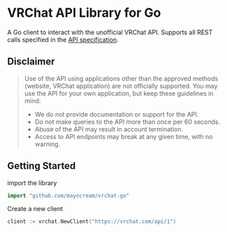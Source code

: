 # VRChat API Library for Go

A Go client to interact with the unofficial VRChat API. Supports all REST calls specified in the [API specification](https://github.com/vrchatapi/specification).

## Disclaimer

> Use of the API using applications other than the approved methods (website, VRChat application) are not officially supported. You may use the API for your own application, but keep these guidelines in mind:
> * We do not provide documentation or support for the API.
> * Do not make queries to the API more than once per 60 seconds.
> * Abuse of the API may result in account termination.
> * Access to API endpoints may break at any given time, with no warning.

## Getting Started

import the library

```go
import "github.com/mayocream/vrchat-go"
```

Create a new client

```go
client := vrchat.NewClient("https://vrchat.com/api/1")
```
